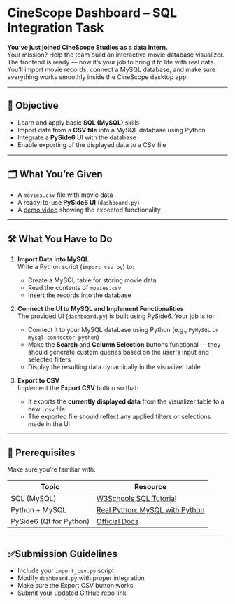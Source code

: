 # CineScope Dashboard – SQL Integration Task

 **You’ve just joined CineScope Studios as a data intern.**  
 Your mission? Help the team build an interactive movie database visualizer. The frontend is ready — now it’s your job to bring it to life with real data. You’ll import movie records, connect a MySQL database, and make sure everything works smoothly inside the CineScope desktop app.

---

## 🎯 Objective

- Learn and apply basic **SQL (MySQL)** skills  
- Import data from a **CSV file** into a MySQL database using Python  
- Integrate a **PySide6** UI with the database  
- Enable exporting of the displayed data to a CSV file

---



## 🗂 What You’re Given

- A `movies.csv` file with movie data  
- A ready-to-use **PySide6 UI** (`dashboard.py`)  
- A [demo video](https://github.com/your-org/your-repo/assets/demo.mp4) showing the expected functionality

---

## 🛠 What You Have to Do

1. **Import Data into MySQL**  
   Write a Python script (`import_csv.py`) to:  
   - Create a MySQL table for storing movie data  
   - Read the contents of `movies.csv`  
   - Insert the records into the database

2. **Connect the UI to MySQL and Implement Functionalities**  
   The provided UI (`dashboard.py`) is built using PySide6. Your job is to:  
   - Connect it to your MySQL database using Python (e.g., `PyMySQL` or `mysql-connector-python`)  
   - Make the **Search** and **Column Selection** buttons functional — they should generate custom queries based on the user's input and selected filters  
   - Display the resulting data dynamically in the visualizer table

3. **Export to CSV**  
   Implement the **Export CSV** button so that:  
   - It exports the **currently displayed data** from the visualizer table to a new `.csv` file  
   - The exported file should reflect any applied filters or selections made in the UI


---

## 🧠 Prerequisites

Make sure you’re familiar with:

| Topic | Resource |
|-------|----------|
| SQL (MySQL) | [W3Schools SQL Tutorial](https://www.w3schools.com/sql/) |
| Python + MySQL | [Real Python: MySQL with Python](https://realpython.com/python-mysql/) |
| PySide6 (Qt for Python) | [Official Docs](https://doc.qt.io/qtforpython/) |

---
## ✅Submission Guidelines
- Include your `import_csv.py` script
- Modify `dashboard.py` with proper integration
- Make sure the Export CSV button works
- Submit your updated GitHub repo link


